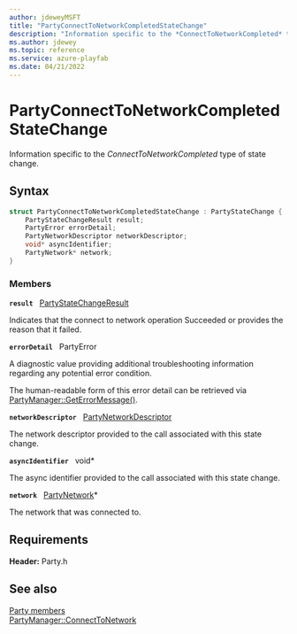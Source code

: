 ```yaml
---
author: jdeweyMSFT
title: "PartyConnectToNetworkCompletedStateChange"
description: "Information specific to the *ConnectToNetworkCompleted* type of state change."
ms.author: jdewey
ms.topic: reference
ms.service: azure-playfab
ms.date: 04/21/2022
---
```


# PartyConnectToNetworkCompletedStateChange  

Information specific to the *ConnectToNetworkCompleted* type of state change.  

## Syntax  
  
```cpp
struct PartyConnectToNetworkCompletedStateChange : PartyStateChange {  
    PartyStateChangeResult result;  
    PartyError errorDetail;  
    PartyNetworkDescriptor networkDescriptor;  
    void* asyncIdentifier;  
    PartyNetwork* network;  
}  
```
  
### Members  
  
**`result`** &nbsp; [PartyStateChangeResult](../enums/partystatechangeresult.md)  
  
Indicates that the connect to network operation Succeeded or provides the reason that it failed.
  
**`errorDetail`** &nbsp; PartyError  
  
A diagnostic value providing additional troubleshooting information regarding any potential error condition.
  
The human-readable form of this error detail can be retrieved via [PartyManager::GetErrorMessage()](../classes/PartyManager/methods/partymanager_geterrormessage.md).
  
**`networkDescriptor`** &nbsp; [PartyNetworkDescriptor](partynetworkdescriptor.md)  
  
The network descriptor provided to the call associated with this state change.
  
**`asyncIdentifier`** &nbsp; void*  
  
The async identifier provided to the call associated with this state change.
  
**`network`** &nbsp; [PartyNetwork](../classes/PartyNetwork/partynetwork.md)*  
  
The network that was connected to.
  
  
## Requirements  
  
**Header:** Party.h
  
## See also  
[Party members](../party_members.md)  
[PartyManager::ConnectToNetwork](../classes/PartyManager/methods/partymanager_connecttonetwork.md)
  
  
